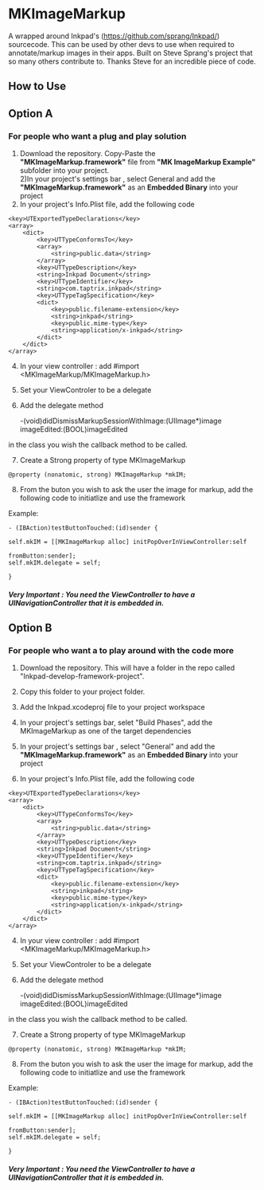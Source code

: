 # MKImageMarkup

A wrapped around Inkpad's (https://github.com/sprang/Inkpad/) sourcecode. This can be used by other devs to use when required to annotate/markup images in their apps. Built on Steve Sprang's project that so many others contribute to. Thanks Steve for an incredible piece of code.

## How to Use

## Option A
### For people who want a plug and play solution 
  
  1) Download the repository. Copy-Paste the **"MKImageMarkup.framework"** file from **"MK ImageMarkup Example"** subfolder into     your project.  
  2)In your project's settings bar , select General and add the **"MKImageMarkup.framework"** as an **Embedded Binary** into your project
  3) In your project's Info.Plist file, add the following code
  
    <key>UTExportedTypeDeclarations</key>	
	<array>
		<dict>
			<key>UTTypeConformsTo</key>
			<array>
				<string>public.data</string>
			</array>
			<key>UTTypeDescription</key>
			<string>Inkpad Document</string>
			<key>UTTypeIdentifier</key>
			<string>com.taptrix.inkpad</string>
			<key>UTTypeTagSpecification</key>
			<dict>
				<key>public.filename-extension</key>
				<string>inkpad</string>
				<key>public.mime-type</key>
				<string>application/x-inkpad</string>
			</dict>
		</dict>
	</array>
	
  4) In your view controller : add #import <MKImageMarkup/MKImageMarkup.h>
  5) Set your ViewControler to be a delegate <MKImageMarkupDelegate>
  6) Add the delegate method
  
      -(void)didDismissMarkupSessionWithImage:(UIImage*)image imageEdited:(BOOL)imageEdited

  in the class you wish the callback method to be called. 
  
  7) Create a Strong property of type  MKImageMarkup
    
    @property (nonatomic, strong) MKImageMarkup *mkIM;
  
  8) From the buton you wish to ask the user the image for markup, add the following code to initiatlize and use the framework 
  
  Example: 
    
    - (IBAction)testButtonTouched:(id)sender {
    
    self.mkIM = [[MKImageMarkup alloc] initPopOverInViewController:self
                                                        fromButton:sender];
    self.mkIM.delegate = self;
    
    }
  
#####  Very Important : You need  the ViewController to have a UINavigationController that it is embedded in. 
  
## Option B
### For people who want a to play around with the code more
  
  1) Download the repository. This will have a folder in the repo called "Inkpad-develop-framework-project".
  
  2) Copy this folder to your project folder. 
  
  3) Add the Inkpad.xcodeproj file to your project workspace
  
  4) In your project's settings bar, selet "Build Phases", add the MKImageMarkup as one of the target dependencies
  
  5) In your project's settings bar , select "General" and add the **"MKImageMarkup.framework"** as an **Embedded Binary** into your project
  
   3) In your project's Info.Plist file, add the following code
  
    <key>UTExportedTypeDeclarations</key>	
	<array>
		<dict>
			<key>UTTypeConformsTo</key>
			<array>
				<string>public.data</string>
			</array>
			<key>UTTypeDescription</key>
			<string>Inkpad Document</string>
			<key>UTTypeIdentifier</key>
			<string>com.taptrix.inkpad</string>
			<key>UTTypeTagSpecification</key>
			<dict>
				<key>public.filename-extension</key>
				<string>inkpad</string>
				<key>public.mime-type</key>
				<string>application/x-inkpad</string>
			</dict>
		</dict>
	</array>
	
  4) In your view controller : add #import <MKImageMarkup/MKImageMarkup.h>
  
  5) Set your ViewControler to be a delegate <MKImageMarkupDelegate>
  
  6) Add the delegate method
  
  
      -(void)didDismissMarkupSessionWithImage:(UIImage*)image imageEdited:(BOOL)imageEdited

  in the class you wish the callback method to be called. 
  
  7) Create a Strong property of type  MKImageMarkup
    
    @property (nonatomic, strong) MKImageMarkup *mkIM;
  
  8) From the buton you wish to ask the user the image for markup, add the following code to initiatlize and use the framework 
  
  Example: 
    
    - (IBAction)testButtonTouched:(id)sender {
    
    self.mkIM = [[MKImageMarkup alloc] initPopOverInViewController:self
                                                        fromButton:sender];
    self.mkIM.delegate = self;
    
    }
  
#####  Very Important : You need  the ViewController to have a UINavigationController that it is embedded in. 
  
